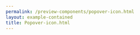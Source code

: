 ```yaml
--- 
permalink: /preview-components/popover-icon.html
layout: example-contained 
title: Popover-icon.html
---
```

<a href="javascript:void(0)" class="popover js-tooltip"
    data-tooltip-trigger="click" data-tooltip-position="top"
    aria-label="Klik på ikon for tooltip"
    data-tooltip="Dette er en hjælpetekst i en popover">
    <svg class="icon-svg" focusable="false" aria-hidden="true"><use xlink:href="#help-circle-outline"></use></svg>
</a>
